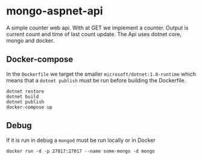 # mongo-aspnet-api

A simple counter web api. With at GET we implement a counter. Output is current count and time of last count update. The Api uses dotnet core, mongo and docker.

## Docker-compose
In the `Dockerfile` we target the smaller  `microsoft/dotnet:1.0-runtime` which means that a `dotnet publish` must be run before building the Dockerfile.

```
dotnet restore
dotnet build
dotnet publish
docker-compose up
```
## Debug
If it is run in debug a `mongod` must be run locally or in Docker 
```
docker run -d -p 27017:27017 --name some-mongo -d mongo
```

